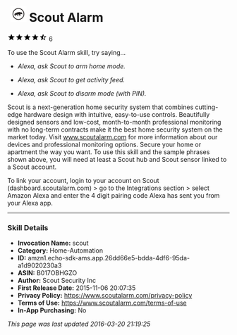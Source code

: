 # &nbsp;<img src="app_icon" alt="Scout Alarm icon" width="36"> Scout Alarm
![4.1 stars](../../../images/ic_star_black_18dp_1x.png)![4.1 stars](../../../images/ic_star_black_18dp_1x.png)![4.1 stars](../../../images/ic_star_black_18dp_1x.png)![4.1 stars](../../../images/ic_star_black_18dp_1x.png)![4.1 stars](../../../images/ic_star_half_black_18dp_1x.png) 6

To use the Scout Alarm skill, try saying...

* *Alexa, ask Scout to arm home mode.*

* *Alexa, ask Scout to get activity feed.*

* *Alexa, ask Scout to disarm mode (with PIN).*

Scout is a next-generation home security system that combines cutting-edge hardware design with intuitive, easy-to-use controls. Beautifully designed sensors and low-cost, month-to-month professional monitoring with no long-term contracts make it the best home security system on the market today. Visit www.scoutalarm.com for more information about our devices and professional monitoring options. Secure your home or apartment the way you want. To use this skill and the sample phrases shown above, you will need at least a Scout hub and Scout sensor linked to a Scout account.


To link your account, login to your account on Scout (dashboard.scoutalarm.com) > go to the Integrations section > select Amazon Alexa and enter the 4 digit pairing code Alexa has sent you from your Alexa app.

***

### Skill Details

* **Invocation Name:** scout
* **Category:** Home-Automation
* **ID:** amzn1.echo-sdk-ams.app.26dd66e5-bdda-4df6-95da-a1d9020230a3
* **ASIN:** B017OBHGZO
* **Author:** Scout Security Inc
* **First Release Date:** 2015-11-06 20:07:35
* **Privacy Policy:** https://www.scoutalarm.com/privacy-policy
* **Terms of Use:** https://www.scoutalarm.com/terms-of-use
* **In-App Purchasing:** No

*This page was last updated 2016-03-20 21:19:25*
